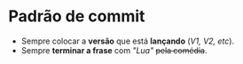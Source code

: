 # Padrão de commit
- Sempre colocar a **versão** que está **lançando** (*V1, V2, etc*).
- Sempre **terminar a frase** com *"Lua"* ~~pela comédia~~.
